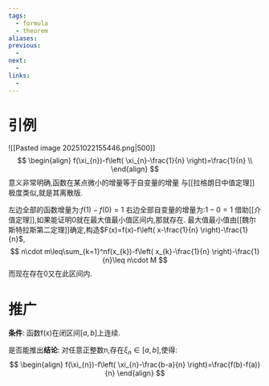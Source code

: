 ```yaml
---
tags:
  - formula
  - theorem
aliases:
previous:
  - 
next:
  - 
links:
  -
---
```


# 引例
![[Pasted image 20251022155446.png|500]]
$$
\begin{align}
f(\xi_{n})-f\left( \xi_{n}-\frac{1}{n} \right)=\frac{1}{n} \\
\end{align}
$$
意义非常明确,函数在某点微小的增量等于自变量的增量
与[[拉格朗日中值定理]]极度类似,就是其离散版.

左边全部的函数增量为:$f(1)-f(0)=1$
右边全部自变量的增量为:$1-0=1$
借助[[介值定理]],如果能证明0就在最大值最小值区间内,那就存在.
最大值最小值由[[魏尔斯特拉斯第二定理]]确定,构造$F(x)=f(x)-f\left( x-\frac{1}{n} \right)-\frac{1}{n}$,
$$
n\cdot m\leq\sum_{k=1}^nf(x_{k})-f\left( x_{k}-\frac{1}{n} \right)-\frac{1}{n}\leq n\cdot M
$$
而现在存在0又在此区间内.

# 推广
**条件**:
函数f(x)在闭区间$[a,b]$上连续.

是否能推出**结论**:
对任意正整数n,存在$\xi_{n} \in [a,b]$,使得:
$$
\begin{align}
f(\xi_{n})-f\left( \xi_{n}-\frac{b-a}{n} \right)=\frac{f(b)-f(a)}{n}
\end{align}
$$


